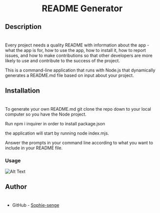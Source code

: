 <h1 align="center">README Generator</h1> 
  

## Description
 #
Every project needs a quality README with information about the app - what the app is for, how to use the app, how to install it, how to report issues, and how to make contributions so that other developers are more likely to use and contribute to the success of the project.

This is a command-line application that runs with Node.js that dynamically generates a README.md file based on input about your project.
 
## Installation
#

To generate your own README.md git clone the repo down to your local computer so you have the Node project.

Run npm i inquirer in order to install package.json

the application will start by running node index.mjs.

Answer the prompts in your command line according to what you want to include in your README file.

### Usage

![Alt Text](./assets/github%20readme%20vid.gif)

## Author
#
- GitHub - [Sophie-senge](https://github.com/Sophie-senge)

